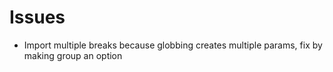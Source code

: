 # Issues

- Import multiple breaks because globbing creates multiple params, fix by making group an option

